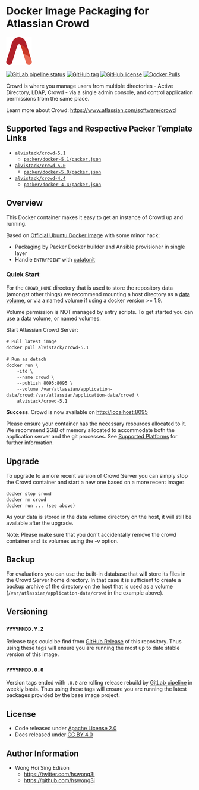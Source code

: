 # Docker Image Packaging for Atlassian Crowd

<a href="https://alvistack.com" title="AlviStack" target="_blank"><img src="/alvistack.svg" height="75" alt="AlviStack"></a>

[![GitLab pipeline
status](https://img.shields.io/gitlab/pipeline/alvistack/docker-crowd/master)](https://gitlab.com/alvistack/docker-crowd/-/pipelines)
[![GitHub
tag](https://img.shields.io/github/tag/alvistack/docker-crowd.svg)](https://github.com/alvistack/docker-crowd/tags)
[![GitHub
license](https://img.shields.io/github/license/alvistack/docker-crowd.svg)](https://github.com/alvistack/docker-crowd/blob/master/LICENSE)
[![Docker
Pulls](https://img.shields.io/docker/pulls/alvistack/crowd-5.1.svg)](https://hub.docker.com/r/alvistack/crowd-5.1)

Crowd is where you manage users from multiple directories - Active
Directory, LDAP, Crowd - via a single admin console, and control
application permissions from the same place.

Learn more about Crowd: <https://www.atlassian.com/software/crowd>

## Supported Tags and Respective Packer Template Links

-   [`alvistack/crowd-5.1`](https://hub.docker.com/r/alvistack/crowd-5.1)
    -   [`packer/docker-5.1/packer.json`](https://github.com/alvistack/docker-crowd/blob/master/packer/docker-5.1/packer.json)
-   [`alvistack/crowd-5.0`](https://hub.docker.com/r/alvistack/crowd-5.0)
    -   [`packer/docker-5.0/packer.json`](https://github.com/alvistack/docker-crowd/blob/master/packer/docker-5.0/packer.json)
-   [`alvistack/crowd-4.4`](https://hub.docker.com/r/alvistack/crowd-4.4)
    -   [`packer/docker-4.4/packer.json`](https://github.com/alvistack/docker-crowd/blob/master/packer/docker-4.4/packer.json)

## Overview

This Docker container makes it easy to get an instance of Crowd up and
running.

Based on [Official Ubuntu Docker
Image](https://hub.docker.com/_/ubuntu/) with some minor hack:

-   Packaging by Packer Docker builder and Ansible provisioner in single
    layer
-   Handle `ENTRYPOINT` with
    [catatonit](https://github.com/openSUSE/catatonit)

### Quick Start

For the `CROWD_HOME` directory that is used to store the repository data
(amongst other things) we recommend mounting a host directory as a [data
volume](https://docs.docker.com/engine/tutorials/dockervolumes/#/data-volumes),
or via a named volume if using a docker version \>= 1.9.

Volume permission is NOT managed by entry scripts. To get started you
can use a data volume, or named volumes.

Start Atlassian Crowd Server:

    # Pull latest image
    docker pull alvistack/crowd-5.1

    # Run as detach
    docker run \
        -itd \
        --name crowd \
        --publish 8095:8095 \
        --volume /var/atlassian/application-data/crowd:/var/atlassian/application-data/crowd \
        alvistack/crowd-5.1

**Success**. Crowd is now available on <http://localhost:8095>

Please ensure your container has the necessary resources allocated to
it. We recommend 2GiB of memory allocated to accommodate both the
application server and the git processes. See [Supported
Platforms](https://confluence.atlassian.com/display/Crowd/Supported+Platforms)
for further information.

## Upgrade

To upgrade to a more recent version of Crowd Server you can simply stop
the Crowd container and start a new one based on a more recent image:

    docker stop crowd
    docker rm crowd
    docker run ... (see above)

As your data is stored in the data volume directory on the host, it will
still be available after the upgrade.

Note: Please make sure that you don't accidentally remove the crowd
container and its volumes using the -v option.

## Backup

For evaluations you can use the built-in database that will store its
files in the Crowd Server home directory. In that case it is sufficient
to create a backup archive of the directory on the host that is used as
a volume (`/var/atlassian/application-data/crowd` in the example above).

## Versioning

### `YYYYMMDD.Y.Z`

Release tags could be find from [GitHub
Release](https://github.com/alvistack/docker-crowd/tags) of this
repository. Thus using these tags will ensure you are running the most
up to date stable version of this image.

### `YYYYMMDD.0.0`

Version tags ended with `.0.0` are rolling release rebuild by [GitLab
pipeline](https://gitlab.com/alvistack/docker-crowd/-/pipelines) in
weekly basis. Thus using these tags will ensure you are running the
latest packages provided by the base image project.

## License

-   Code released under [Apache License 2.0](LICENSE)
-   Docs released under [CC BY
    4.0](http://creativecommons.org/licenses/by/4.0/)

## Author Information

-   Wong Hoi Sing Edison
    -   <https://twitter.com/hswong3i>
    -   <https://github.com/hswong3i>

